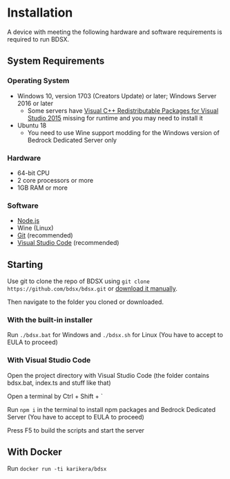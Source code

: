 # Installation

A device with meeting the following hardware and software requirements is required to run BDSX.

## System Requirements

### Operating System
- Windows 10, version 1703 (Creators Update) or later; Windows Server 2016 or later
    - Some servers have [Visual C++ Redistributable Packages for Visual Studio 2015](https://www.microsoft.com/en-us/download/details.aspx?id=48145) missing for runtime and you may need to install it
- Ubuntu 18
    - You need to use Wine support modding for the Windows version of Bedrock Dedicated Server only

### Hardware
- 64-bit CPU
- 2 core processors or more
- 1GB RAM or more

### Software
- [Node.js](https://nodejs.org)
- Wine (Linux)
- [Git](https://git-scm.com) (recommended)
- [Visual Studio Code](https://code.visualstudio.com) (recommended)

## Starting
Use git to clone the repo of BDSX using ```git clone https://github.com/bdsx/bdsx.git``` or [download it manually](https://github.com/bdsx/bdsx/archive/refs/heads/master.zip).

Then navigate to the folder you cloned or downloaded.

### With the built-in installer
Run ```./bdsx.bat``` for Windows and ```./bdsx.sh``` for Linux (You have to accept to EULA to proceed)

### With Visual Studio Code
Open the project directory with Visual Studio Code (the folder contains bdsx.bat, index.ts and stuff like that)

Open a terminal by Ctrl + Shift + `

Run ```npm i``` in the terminal to install npm packages and Bedrock Dedicated Server (You have to accept to EULA to proceed)

Press F5 to build the scripts and start the server

## With Docker
Run ```docker run -ti karikera/bdsx```